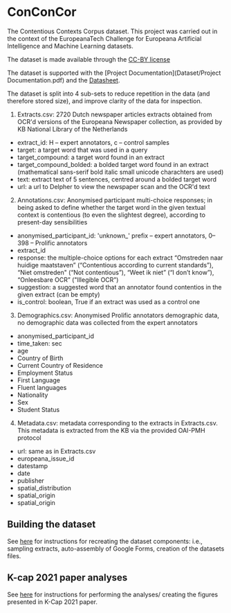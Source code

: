 # ConConCor

The Contentious Contexts Corpus dataset. This project was carried out in the context of the EuropeanaTech Challenge for Europeana Artificial Intelligence and Machine Learning datasets.

The dataset is made available through the [CC-BY license](https://creativecommons.org/licenses/by/2.0/legalcode)

The dataset is supported with the [Project Documentation](Dataset/Project Documentation.pdf) and the [Datasheet](Dataset/Datasheet.pdf).

The dataset is split into 4 sub-sets to reduce repetition in the data (and therefore stored size), and improve clarity of the data for inspection.

1. Extracts.csv: 2720 Dutch newspaper articles extracts obtained from OCR'd versions of the Europeana Newspaper collection, as provided by KB National Library of the Netherlands
  * extract\_id: H – expert annotators, c – control samples
  * target: a target word that was used in a query
  * target\_compound: a target word found in an extract
  * target\_compound\_bolded: a bolded target word found in an extract (mathematical sans-serif bold italic small unicode charachters are used)
  * text: extract text of 5 sentences, centred around a bolded target word
  * url: a url to Delpher to view the newspaper scan and the OCR'd text 

2. Annotations.csv: Anonymised participant multi-choice responses; in being asked to define whether the target word in the given textual context is contentious (to even the slightest degree), according to present-day sensibilities
  * anonymised\_participant\_id: 'unknown\_' prefix – expert annotators, 0–398 – Prolific annotators
  * extract\_id
  * response: the multiple-choice options for each extract “Omstreden naar huidige maatstaven” (“Contentious according to current standards”), “Niet omstreden" (“Not contentious”), “Weet ik niet” (“I don’t know”), “Onleesbare OCR” ("Illegible OCR”)
  * suggestion: a suggested word that an annotator found contentios in the given extract (can be empty)
  * is\_control: boolean, True if an extract was used as a control one

3. Demographics.csv: Anonymised Prolific annotators demographic data, no demographic data was collected from the expert annotators
  * anonymised\_participant\_id
  * time\_taken: sec
  * age
  * Country of Birth
  * Current Country of Residence
  * Employment Status
  * First Language
  * Fluent languages
  * Nationality
  * Sex
  * Student Status

4. Metadata.csv: metadata corresponding to the extracts in Extracts.csv. This metadata is extracted from the KB via the provided OAI-PMH protocol
  * url: same as in Extracts.csv
  * europeana\_issue\_id
  * datestamp
  * date
  * publisher
  * spatial\_distribution
  * spatial\_origin
  * spatial\_origin


## Building the dataset

See [here](build_scripts/README.md) for instructions for recreating the dataset components: i.e., sampling extracts, auto-assembly of Google Forms, creation of the datasets files.

## K-cap 2021 paper analyses

See [here](K-Cap_2021/README.md) for instructions for performing the analyses/ creating the figures presented in K-Cap 2021 paper.
